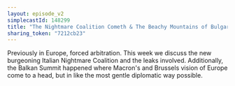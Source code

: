 ```yaml
---
layout: episode_v2
simplecastId: 148299
title: "The Nightmare Coalition Cometh & The Beachy Mountains of Bulgaria"
sharing_token: "7212cb23"
---
```


Previously in Europe, forced arbitration. This week we discuss the new burgeoning Italian Nightmare Coalition and the leaks involved. Additionally, the Balkan Summit happened where Macron's and Brussels vision of Europe come to a head, but in like the most gentle diplomatic way possible.

